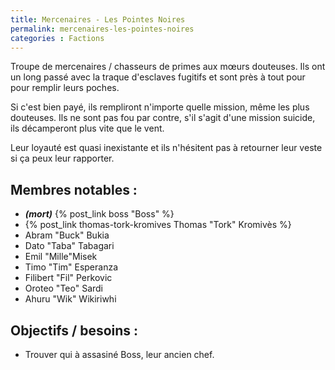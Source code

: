 ```yaml
---
title: Mercenaires - Les Pointes Noires
permalink: mercenaires-les-pointes-noires
categories : Factions
---
```


Troupe de mercenaires / chasseurs de primes aux mœurs douteuses. Ils ont un long passé avec la traque d'esclaves fugitifs et sont près à tout pour pour remplir leurs poches.

Si c'est bien payé, ils rempliront n'importe quelle mission, même les plus douteuses. Ils ne sont pas fou par contre, s'il s'agit d'une mission suicide, ils décamperont plus vite que le vent.

Leur loyauté est quasi inexistante et ils n'hésitent pas à retourner leur veste si ça peux leur rapporter.

## Membres notables :

- ***(mort)*** {% post_link boss "Boss" %}
- {% post_link thomas-tork-kromives Thomas "Tork" Kromivès %}
- Abram "Buck" Bukia
- Dato "Taba" Tabagari
- Emil "Mille"Misek
- Timo "Tim" Esperanza
- Filibert "Fil" Perkovic
- Oroteo "Teo" Sardi
- Ahuru "Wik" Wikiriwhi

## Objectifs / besoins :
- Trouver qui à assasiné Boss, leur ancien chef.
